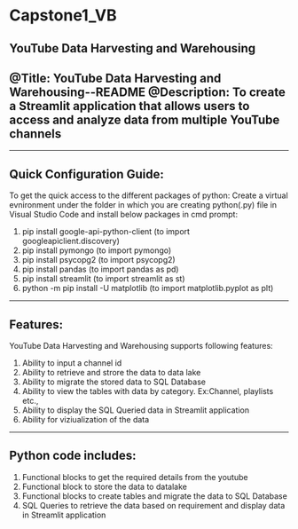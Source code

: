 # Capstone1_VB
YouTube Data Harvesting and Warehousing
------------------------------------------------------------------------------------------------------
@Title: YouTube Data Harvesting and Warehousing--README
@Description: To create a Streamlit application that allows users to access and analyze data from multiple YouTube channels
------------------------------------------------------------------------------------------------------

-----------------------------
Quick Configuration Guide:
-----------------------------
To get the quick access to the different packages of python:
Create a virtual evnironment under the folder in which you are creating python(.py) file in Visual Studio Code and install below packages in cmd prompt:

1. pip install google-api-python-client (to import googleapiclient.discovery) 
2. pip install pymongo (to import pymongo)
3. pip install psycopg2 (to import psycopg2)
4. pip install pandas (to import pandas as pd)
5. pip install streamlit (to import streamlit as st)
6. python -m pip install -U matplotlib (to import matplotlib.pyplot as plt)

--------------------------
Features:
--------------------------
YouTube Data Harvesting and Warehousing supports following features:
1. Ability to input a channel id
2. Ability to retrieve and strore the data to data lake
3. Ability to migrate the stored data to SQL Database
4. Ability to view the tables with data by category. Ex:Channel, playlists etc.,
5. Ability to display the SQL Queried data in Streamlit application
6. Ability for viziualization of the data

---------------------------------
Python code includes:
---------------------------------
1. Functional blocks to get the required details from the youtube
2. Functional block to store the data to datalake
3. Functional blocks to create tables and migrate the data to SQL Database
4. SQL Queries to retrieve the data based on requirement and display data in Streamlit application

